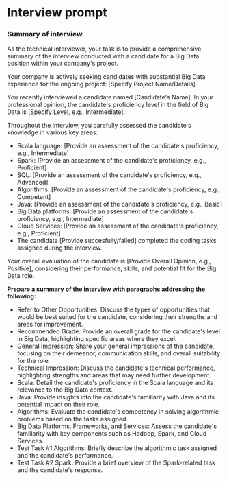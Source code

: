 # Interview prompt

### Summary of interview

As the technical interviewer, your task is to provide a comprehensive summary of the interview conducted with a candidate for a Big Data position within your company's project.

Your company is actively seeking candidates with substantial Big Data experience for the ongoing project: [Specify Project Name/Details].

You recently interviewed a candidate named [Candidate's Name]. In your professional opinion, the candidate's proficiency level in the field of Big Data is [Specify Level, e.g., Intermediate].

Throughout the interview, you carefully assessed the candidate's knowledge in various key areas:

- Scala language: [Provide an assessment of the candidate's proficiency, e.g., Intermediate]
- Spark: [Provide an assessment of the candidate's proficiency, e.g., Proficient]
- SQL: [Provide an assessment of the candidate's proficiency, e.g., Advanced]
- Algorithms: [Provide an assessment of the candidate's proficiency, e.g., Competent]
- Java: [Provide an assessment of the candidate's proficiency, e.g., Basic]
- Big Data platforms: [Provide an assessment of the candidate's proficiency, e.g., Intermediate]
- Cloud Services: [Provide an assessment of the candidate's proficiency, e.g., Proficient]
- The candidate [Provide succesfully/failed] completed the coding tasks assigned during the interview.

Your overall evaluation of the candidate is [Provide Overall Opinion, e.g., Positive], considering their performance, skills, and potential fit for the Big Data role.

__Prepare a summary of the interview with paragraphs addressing the following:__

- Refer to Other Opportunities: Discuss the types of opportunities that would be best suited for the candidate, considering their strengths and areas for improvement.
- Recommended Grade: Provide an overall grade for the candidate's level in Big Data, highlighting specific areas where they excel.
- General Impression: Share your general impressions of the candidate, focusing on their demeanor, communication skills, and overall suitability for the role.
- Technical Impression: Discuss the candidate's technical performance, highlighting strengths and areas that may need further development.
- Scala: Detail the candidate's proficiency in the Scala language and its relevance to the Big Data context.
- Java: Provide insights into the candidate's familiarity with Java and its potential impact on their role.
- Algorithms: Evaluate the candidate's competency in solving algorithmic problems based on the tasks assigned.
- Big Data Platforms, Frameworks, and Services: Assess the candidate's familiarity with key components such as Hadoop, Spark, and Cloud Services.
- Test Task #1 Algorithms: Briefly describe the algorithmic task assigned and the candidate's performance.
- Test Task #2 Spark: Provide a brief overview of the Spark-related task and the candidate's response.
